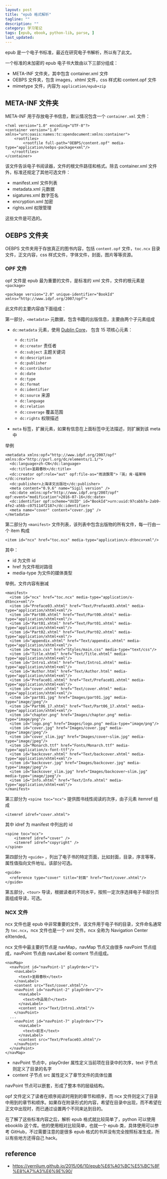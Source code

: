 ```yaml
---
layout: post
title: "epub 格式解析"
tagline: ""
description: ""
category: 学习笔记
tags: [epub, ebook, python-lib, parse, ]
last_updated:
---
```


epub 是一个电子书标准，最近在研究电子书解析，所以有了此文。


一个标准的未加密的 epub 电子书大致由以下三部分组成：

- META-INF 文件夹，其中包含 container.xml 文件
- OEBPS 文件夹，包含 images，xhtml 文件，css 样式和 content.opf 文件
- mimetype 文件，内容为 `application/epub+zip`

## META-INF 文件夹
META-INF 用于存放电子书信息，默认情况包含一个 `container.xml` 文件：

    <?xml version="1.0" encoding="UTF-8"?>
    <container version="1.0" xmlns="urn:oasis:names:tc:opendocument:xmlns:container">
        <rootfiles>
            <rootfile full-path="OEBPS/content.opf" media-type="application/oebps-package+xml"/>
       </rootfiles>
    </container>

该文件告诉电子书阅读器，文件的根文件路径和格式。除去 container.xml 文件外，标准还规定了其他可选文件：

- manifest.xml 文件列表
- metadata.xml 元数据
- sigatures.xml 数字签名
- encryption.xml 加密
- rights.xml 权限管理

这些文件是可选的。

## OEBPS 文件夹
OEBPS 文件夹用于存放真正的图书内容，包括 `content.opf` 文件，`toc.ncx` 目录文件，正文内容，css 样式文件，字体文件，封面，图片等等资源。

### OPF 文件
opf 文件是 epub 最为重要的文件，是标准的 xml 文件，文件的根元素是 `<package>`

    <package version="2.0" unique-identifier="BookId" xmlns="http://www.idpf.org/2007/opf">

此文件的主要内容由下面组成：

第一部分，`<metadata>` 元数据，包含书籍的出版信息，主要由两个子元素组成

- `dc:metadata` 元素，使用 [Dublin Core](https://www.google.com/search?q=Dublin+Core)， 包含 15 项核心元素：

    - `dc:title`
    - `dc:creator` 责任者
    - `dc:subject` 主题关键词
    - `dc:description`
    - `dc:publisher`
    - `dc:contributor`
    - `dc:date`
    - `dc:type`
    - `dc:format`
    - `dc:identifier`
    - `dc:source` 来源
    - `dc:language`
    - `dc:relation`
    - `dc:coverage` 覆盖范围
    - `dc:rights` 权限描述

- `meta` 标签，扩展元素，如果有信息在上面标签中无法描述，则扩展到该 meta 中

举例

    <metadata xmlns:opf="http://www.idpf.org/2007/opf" xmlns:dc="http://purl.org/dc/elements/1.1/">
      <dc:language>zh-CN</dc:language>
      <dc:title>圣殿春秋</dc:title>
      <dc:creator opf:role="aut" opf:file-as="雨浪飘零">『英』肯·福莱特</dc:creator>
      <dc:publisher>上海译文出版社</dc:publisher>
      <meta content="0.9.6" name="Sigil version" />
      <dc:date xmlns:opf="http://www.idpf.org/2007/opf" opf:event="modification">2016-07-16</dc:date>
      <dc:identifier opf:scheme="UUID" id="BookId">urn:uuid:97cabb7a-2ab9-4fe2-a56b-c075114f2187</dc:identifier>
      <meta name="cover" content="cover.jpg" />
    </metadata>

第二部分为 `<manifest>` 文件列表，该列表中包含出版物的所有文件，每一行由一个 item 构成

    <item id="ncx" href="toc.ncx" media-type="application/x-dtbncx+xml"/>

其中：

- id 为文件 id
- href 为文件相对路径
- media-type 为文件的媒体类型

举例，文件内容有删减

    <manifest>
      <item id="ncx" href="toc.ncx" media-type="application/x-dtbncx+xml"/>
      <item id="Preface03.xhtml" href="Text/Preface03.xhtml" media-type="application/xhtml+xml"/>
      <item id="Part00.xhtml" href="Text/Part00.xhtml" media-type="application/xhtml+xml"/>
      <item id="Part01.xhtml" href="Text/Part01.xhtml" media-type="application/xhtml+xml"/>
      <item id="Part02.xhtml" href="Text/Part02.xhtml" media-type="application/xhtml+xml"/>
      <item id="appendix.xhtml" href="Text/appendix.xhtml" media-type="application/xhtml+xml"/>
      <item id="main.css" href="Styles/main.css" media-type="text/css"/>
      <item id="Title.xhtml" href="Text/Title.xhtml" media-type="application/xhtml+xml"/>
      <item id="Intro1.xhtml" href="Text/Intro1.xhtml" media-type="application/xhtml+xml"/>
      <item id="Author.html" href="Text/Author.html" media-type="application/xhtml+xml"/>
      <item id="Preface01.xhtml" href="Text/Preface01.xhtml" media-type="application/xhtml+xml"/>
      <item id="cover.xhtml" href="Text/cover.xhtml" media-type="application/xhtml+xml"/>
      <item id="part01.jpg" href="Images/part01.jpg" media-type="image/jpeg"/>
      <item id="Part06_17.xhtml" href="Text/Part06_17.xhtml" media-type="application/xhtml+xml"/>
      <item id="chapter.png" href="Images/chapter.png" media-type="image/png"/>
      <item id="logo.png" href="Images/logo.png" media-type="image/png"/>
      <item id="cover.jpg" href="Images/cover.jpg" media-type="image/jpeg"/>
      <item id="cover_slim.jpg" href="Images/cover~slim.jpg" media-type="image/jpeg"/>
      <item id="Monarch.ttf" href="Fonts/Monarch.ttf" media-type="application/x-font-ttf"/>
      <item id="backcover.xhtml" href="Text/backcover.xhtml" media-type="application/xhtml+xml"/>
      <item id="backcover.jpg" href="Images/backcover.jpg" media-type="image/jpeg"/>
      <item id="backcover_slim.jpg" href="Images/backcover~slim.jpg" media-type="image/jpeg"/>
      <item id="Info.xhtml" href="Text/Info.xhtml" media-type="application/xhtml+xml"/>
    </manifest>

第三部分为 `<spine toc="ncx">` 提供图书线性阅读的次序，由子元素 itemref 组成

    <itemref idref="cover.xhtml">

其中 idref 为 manifest 中列出的 id

    <spine toc="ncx">
        <itemref idref="cover" />
        <itemref idref="copyright" />
    </spine>

第四部分为 `<guide>` ，列出了电子书的特定页面，比如封面，目录，序言等等，属性值指向文件地址。该部分可选。

    <guide>
      <reference type="cover" title="封面" href="Text/cover.xhtml"/>
    </guide>

第五部分，`<tour>` 导读，根据读者的不同水平，按照一定次序选择电子书部分页面组成导读，可选。

### NCX 文件
ncx 文件也是 epub 中非常重要的文件，该文件用于电子书的目录，文件命名通常为 `toc.ncx`，ncx 文件也是一个 xml 文件。ncx 全称为 Navigation Center eXtended。

ncx 文件中最主要的节点是 navMap，navMap 节点又由很多 navPoint 节点组成，navPoint 节点由 navLabel 和 content 节点组成。

    <navMap>
      <navPoint id="navPoint-1" playOrder="1">
        <navLabel>
          <text>圣殿春秋</text>
        </navLabel>
        <content src="Text/cover.xhtml"/>
        <navPoint id="navPoint-2" playOrder="2">
          <navLabel>
            <text>作品简介</text>
          </navLabel>
          <content src="Text/Intro1.xhtml"/>
        </navPoint>
      ...
        <navPoint id="navPoint-7" playOrder="7">
          <navLabel>
            <text>前言</text>
          </navLabel>
          <content src="Text/Preface03.xhtml"/>
        </navPoint>
      </navPoint>
    </navMap>


- navPoint 节点中，playOrder 属性定义当前项在目录中的次序，text 子节点则定义了目录的名字
- content 子节点 src 属性定义了章节文件的具体位置

navPoint 节点可以嵌套，形成了整本书的层级结构。

opf 文件定义了读者在顺序阅读时用到的章节和顺序，而 ncx 文件则定义了目录中用到的章节和顺序。如果存在附录形式的内容，希望在目录中出现，而不希望在正文中出现时，而已通过设置两个不同来达到目的。

在了解了这些标准内容之后，解析 epub 格式就比较简单了，python 可以使用 ebooklib 这个库。他的使用相对比较简单，也就一个 epub 类，具体使用可以参考 GitHub，不过需要注意的是很多 epub 格式的书并没有完全按照标准生成，所以有些地方还得自己 hack。


## reference

- <https://vernlium.github.io/2015/06/10/epub%E6%A0%BC%E5%BC%8F%E8%A7%A3%E6%9E%90/>
